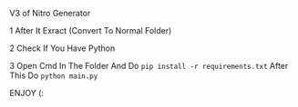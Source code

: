 V3 of Nitro Generator










1 After It Exract (Convert To Normal Folder)












2 Check If You Have Python







3 Open Cmd In The Folder And Do `pip install -r requirements.txt` After This Do `python main.py`









 ENJOY (: 

